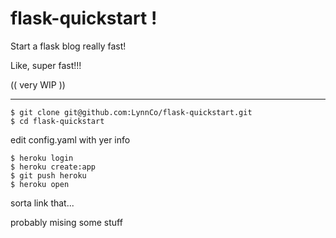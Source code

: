 # flask-quickstart !

Start a flask blog really fast!

Like, super fast!!!

(( very WIP ))

---

    $ git clone git@github.com:LynnCo/flask-quickstart.git
    $ cd flask-quickstart

edit config.yaml with yer info

    $ heroku login
    $ heroku create:app
    $ git push heroku
    $ heroku open

sorta link that...

probably mising some stuff
